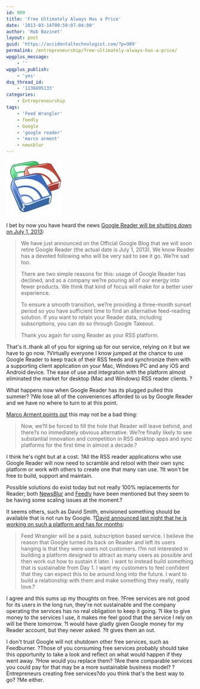 ```yaml
---
id: 909
title: 'Free Ultimately Always Has a Price'
date: '2013-03-14T09:59:07-04:00'
author: 'Rob Bazinet'
layout: post
guid: 'https://accidentaltechnologist.com/?p=909'
permalink: /entrepreneurship/free-ultimately-always-has-a-price/
wpgplus_message:
    - ''
wpgplus_publish:
    - 'yes'
dsq_thread_id:
    - '1136895133'
categories:
    - Entrepreneurship
tags:
    - 'Feed Wrangler'
    - feedly
    - Google
    - 'google reader'
    - 'marco arment'
    - newsblur
---
```


![Gr logo](/assets/img/2013/03/gr-logo.jpeg "gr-logo.jpeg")

I bet by now you have heard the news [Google Reader will be shutting down on July 1, 2013](http://googlereader.blogspot.com/2013/03/powering-down-google-reader.html):

> We have just announced on the Official Google Blog that we will soon retire Google Reader (the actual date is July 1, 2013). We know Reader has a devoted following who will be very sad to see it go. We?re sad too.
> 
> There are two simple reasons for this: usage of Google Reader has declined, and as a company we?re pouring all of our energy into fewer products. We think that kind of focus will make for a better user experience.
> 
> To ensure a smooth transition, we?re providing a three-month sunset period so you have sufficient time to find an alternative feed-reading solution. If you want to retain your Reader data, including subscriptions, you can do so through Google Takeout.
> 
> Thank you again for using Reader as your RSS platform.

That's it..thank all of you for signing up for our service, relying on it but we have to go now. ?Virtually everyone I know jumped at the chance to use Google Reader to keep track of their RSS feeds and synchronize them with a supporting client application on your Mac, Windows PC and any iOS and Android device. The ease of use and integration with the platform almost eliminated the market for desktop (Mac and Windows) RSS reader clients. ?

What happens now when Google Reader has its plugged pulled this summer? ?We lose all of the conveniences afforded to us by Google Reader and we have no where to turn to at this point.

[Marco Arment points out](http://www.marco.org/2013/03/13/google-reader-sunset) this may not be a bad thing:

> Now, we?ll be forced to fill the hole that Reader will leave behind, and there?s no immediately obvious alternative. We?re finally likely to see substantial innovation and competition in RSS desktop apps and sync platforms for the first time in almost a decade.?

I think he's right but at a cost. ?All the RSS reader applications who use Google Reader will now need to scramble and retool with their own sync platform or work with others to create one that many can use. ?It won't be free to build, support and maintain.

Possible solutions do exist today but not really 100% replacements for Reader; both [NewsBlur](http://newsblur.com/) and [Feedly](http://feedly.com/) have been mentioned but they seem to be having some scaling issues at the moment.?

It seems others, such as David Smith, envisioned something should be available that is not run by Google. ?[David announced last night that he is working on such a platform and has for months](http://david-smith.org/blog/2013/03/13/my-secret-project-feed-wrangler/):

> Feed Wrangler will be a paid, subscription based service. I believe the reason that Google turned its back on Reader and left its users hanging is that they were users not customers. I?m not interested in building a platform designed to attract as many users as possible and then work out how to sustain it later. I want to instead build something that is sustainable from Day 1. I want my customers to feel confident that they can expect this to be around long into the future. I want to build a relationship with them and make something they really, really love.?

I agree and this sums up my thoughts on free. ?Free services are not good for its users in the long run, they're not sustainable and the company operating the services has no real obligation to keep it going. ?I like to give money to the services I use, it makes me feel good that the service I rely on will be there tomorrow. ?I would have gladly given Google money for my Reader account, but they never asked. ?It gives them an out.

I don't trust Google will not shutdown other free services, such as Feedburner. ?Those of you consuming free services probably should take this opportunity to take a look and reflect on what would happen if they went away. ?How would you replace them? ?Are there comparable services you could pay for that may be a more sustainable business model? ?Entrepreneurs creating free services?do you think that's the best way to go? ?Me either.